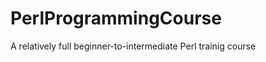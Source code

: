 PerlProgrammingCourse
=====================

A relatively full beginner-to-intermediate Perl trainig course